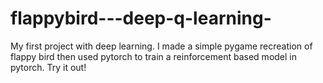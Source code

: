 # flappybird---deep-q-learning-
My first project with deep learning. I made a simple pygame recreation of flappy bird then used pytorch to train a reinforcement based model in pytorch. Try it out!
